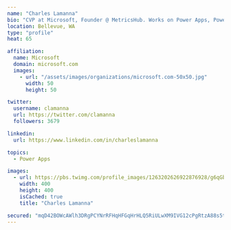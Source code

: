 ```yaml
---
name: "Charles Lamanna"
bio: "CVP at Microsoft, Founder @ MetricsHub. Works on Power Apps, Power Automate, Power Virtual Agent, Common Data Service and Dynamics 365."
location: Bellevue, WA
type: "profile"
heat: 65

affiliation:
  name: Microsoft
  domain: microsoft.com
  images:
    - url: "/assets/images/organizations/microsoft.com-50x50.jpg"
      width: 50
      height: 50

twitter:
  username: clamanna
  url: https://twitter.com/clamanna
  followers: 3679

linkedin:
  url: https://www.linkedin.com/in/charleslamanna

topics:
  - Power Apps

images:
  - url: https://pbs.twimg.com/profile_images/1263202626922876928/g6qGbHZ-_400x400.jpg
    width: 400
    height: 400
    isCached: true
    title: "Charles Lamanna"

secured: "mqD42BOWcAWlh3DRgPCYNrRFHqHFGqHrHLQ5RiULwXM9IVG12cPgRtzA88s5t5jP9Y5TpRHQQMVVxbFiTqZzpOkbknqB/azZiNBuoJ5yYATQAWy9bkhhlXRXrkAiW7n8JNmSw/MMMYtztFSeNDcm1zy+FY8K0Ur0gvL9V1/VdJ2QhbLrlxzy7k43gKy9FqM0Mkp5n6Uh372gvL+vPJ07fGOPoXefS7VtyaP1n9xpWKfNmLUzfMZ9mmm+EDrVKKDur0YOSyUDL9TbOJKAuF5CxkhR7TcUlrp/j/vi7GQfbvihm+wrUQtVK2pDdnHPRhxBzSjfoEaBWs4mCPxbcpf/KJB7HysEbOpWwVfb4B1kardMFY3xeqn5P4fS/qaMgA58eOnRuedxXF6VC4OOoIxT9A==;KspqcsAq58/pndyUFR9DnQ=="
---
```


